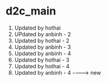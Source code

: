# d2c_main
1. Updated by hothai
2. UPdated by anbinh - 2
3. Updated by hothai - 2
4. Updated by anbinh - 3
5. Updated by anbinh - 4
6. Updated by hothai - 3
7. Updated by hothai - 4
6. Updated by anbinh -  4 ----> new
